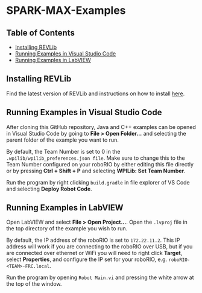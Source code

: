 # SPARK-MAX-Examples

## Table of Contents

* [Installing REVLib](#installing-revlib)
* [Running Examples in Visual Studio Code](#running-examples-in-visual-studio-code)
* [Running Examples in LabVIEW](#running-examples-in-labview)

## Installing REVLib

Find the latest version of REVLib and instructions on how to install [here](https://docs.revrobotics.com/brushless/spark-max/revlib).

## Running Examples in Visual Studio Code

After cloning this GitHub repository, Java and C++ examples can be opened in Visual Studio Code by going to **File > Open Folder...** and selecting the parent folder of the example you want to run.

By default, the Team Number is set to 0 in the `.wpilib/wpilib_preferences.json file`. Make sure to change this to the Team Number configured on your roboRIO by either editing this file directly or by pressing **Ctrl + Shift + P** and selecting **WPILib: Set Team Number**.

Run the program by right clicking `build.gradle` in file explorer of VS Code and selecting **Deploy Robot Code**.

## Running Examples in LabVIEW

Open LabVIEW and select **File > Open Project...**. Open the `.lvproj` file in the top directory of the example you wish to run.

By default, the IP address of the roboRIO is set to `172.22.11.2`. This IP address will work if you are connecting to the roboRIO over USB, but if you are connected over ethernet or WiFi you will need to right click **Target**, select **Properties**, and configure the IP set for your roboRIO, e.g. `roboRIO-<TEAM>-FRC.local`.

Run the program by opening `Robot Main.vi` and pressing the white arrow at the top of the window.
